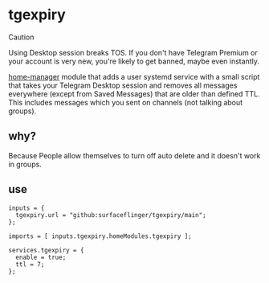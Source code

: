 # tgexpiry

> [!CAUTION]
> Using Desktop session breaks TOS. If you don't have Telegram Premium or your account is very new, you're likely to get banned, maybe even instantly.

[home-manager](https://github.com/nix-community/home-manager) module that adds a user systemd service with a small script that takes your Telegram Desktop session and removes all messages everywhere (except from Saved Messages) that are older than defined TTL. This includes messages which you sent on channels (not talking about groups).

## why?

Because People allow themselves to turn off auto delete and it doesn't work in groups.

## use

```
inputs = {
  tgexpiry.url = "github:surfaceflinger/tgexpiry/main";
};
```

```
imports = [ inputs.tgexpiry.homeModules.tgexpiry ];

services.tgexpiry = {
  enable = true;
  ttl = 7;
};
```

